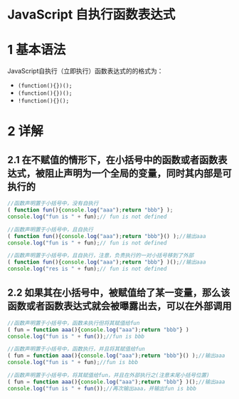 # JavaScript 自执行函数表达式

# 1 基本语法

JavaScript自执行（立即执行）函数表达式的的格式为：

- `(function(){})();`
- `(function(){})();`
- `!function(){}();`

# 2 详解

## 2.1 在不赋值的情形下，在小括号中的函数或者函数表达式，被阻止声明为一个全局的变量，同时其内部是可执行的

```javascript
//函数声明置于小括号中，没有自执行
( function fun(){console.log("aaa");return "bbb"} );
console.log("fun is " + fun);// fun is not defined

//函数声明置于小括号中，且自执行
( function fun(){console.log("aaa");return "bbb"}() );//输出aaa
console.log("fun is " + fun);// fun is not defined

//函数声明置于小括号中，且自执行，注意，负责执行的一对小括号移到了外部
( function fun(){console.log("aaa");return "bbb"} )();//输出aaa
console.log("res is " + fun);// fun is not defined
```

## 2.2 如果其在小括号中，被赋值给了某一变量，那么该函数或者函数表达式就会被曝露出去，可以在外部调用

```javascript
//函数声明置于小括号中，函数未执行但将其赋值给fun
( fun = function aaa(){console.log("aaa");return "bbb"} )
console.log("fun is " + fun());//fun is bbb

//函数声明置于小括号中，函数执行，并且将其赋值给fun
( fun = function aaa(){console.log("aaa");return "bbb"}() );//输出aaa
console.log("fun is " + fun);//fun is bbb

//函数声明置于小括号中，将其赋值给fun，并且在外部执行之(注意末尾小括号位置)
( fun = function aaa(){console.log("aaa");return "bbb"} )();//输出aaa
console.log("fun is " + fun());//再次输出aaa，并输出fun is bbb
```

